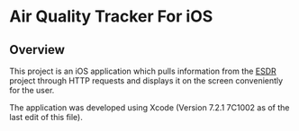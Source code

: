 Air Quality Tracker For iOS
===========================

Overview
--------

This project is an iOS application which pulls information from the [ESDR](https://github.com/CMU-CREATE-Lab/esdr) project through HTTP requests and displays it on the screen conveniently for the user.

The application was developed using Xcode (Version 7.2.1 7C1002 as of the last edit of this file).
